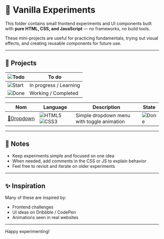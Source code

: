 # 🧪 Vanilla Experiments

This folder contains small frontend experiments and UI components built with **pure HTML, CSS, and JavaScript** — no frameworks, no build tools.

These mini-projects are useful for practicing fundamentals, trying out visual effects, and creating reusable components for future use.

---

## 🧩 Projects

| ![Todo](https://img.shields.io/badge/TODO-red.svg)      | To do                  |
| ------------------------------------------------------- | ---------------------- |
| ![Start](https://img.shields.io/badge/START-orange.svg) | In progress / Learning |
| ![Done](https://img.shields.io/badge/DONE-green.svg)    | Working / Completed    |

| Nom                        | Language                                                                                                                                                                                                         | Description                                | State                                                |
| -------------------------- | ---------------------------------------------------------------------------------------------------------------------------------------------------------------------------------------------------------------- | ------------------------------------------ | ---------------------------------------------------- |
| [🔽Dropdown](./Dropdown/) | ![HTML5](https://img.shields.io/badge/html5-%23E34F26.svg?style=for-the-badge&logo=html5&logoColor=white) ![CSS3](https://img.shields.io/badge/css3-%231572B6.svg?style=for-the-badge&logo=css3&logoColor=white) | Simple dropdown menu with toggle animation | ![Done](https://img.shields.io/badge/DONE-green.svg) |

---

## 📌 Notes

- Keep experiments simple and focused on one idea
- When needed, add comments in the CSS or JS to explain behavior
- Feel free to revisit and iterate on older experiments

---

## ✨ Inspiration

Many of these are inspired by:
- Frontend challenges
- UI ideas on Dribbble / CodePen
- Animations seen in real websites

---

Happy experimenting!
